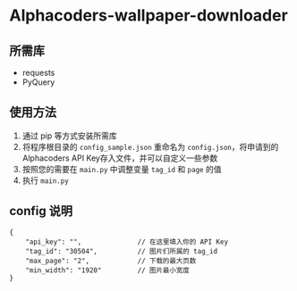 # Alphacoders-wallpaper-downloader

## 所需库

- requests
- PyQuery

## 使用方法

1. 通过 pip 等方式安装所需库
2. 将程序根目录的 `config_sample.json` 重命名为 `config.json`，将申请到的Alphacoders API Key存入文件，并可以自定义一些参数
3. 按照您的需要在 `main.py` 中调整变量 `tag_id` 和 `page` 的值
4. 执行 `main.py`

## config 说明

    {
        "api_key": "",              // 在这里填入你的 API Key
        "tag_id": "30504",          // 图片们所属的 tag_id
        "max_page": "2",            // 下载的最大页数
        "min_width": "1920"         // 图片最小宽度
    }
